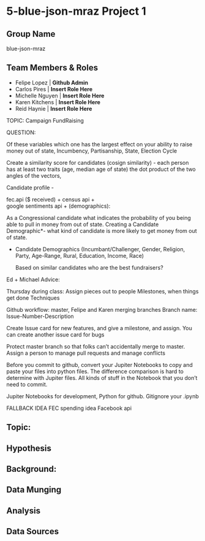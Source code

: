 # 5-blue-json-mraz Project 1

## Group Name
blue-json-mraz

## Team Members & Roles
* Felipe Lopez | **Github Admin**
* Carlos Pires | **Insert Role Here**
* Michelle Nguyen | **Insert Role Here**
* Karen Kitchens | **Insert Role Here**
* Reid Haynie  | **Insert Role Here**


TOPIC: Campaign FundRaising

QUESTION: 

Of these variables which one has the largest effect on your ability to raise money out of state, Incumbency, Partisanship, State, Election Cycle

Create a similarity score for candidates (cosign similarity) - each person has at least two traits (age, median age of state) the dot product of the two angles of the vectors, 
	
Candidate profile -  

fec.api ($ received) + 
census api +  
google sentiments api +
(demographics):

As a Congressional candidate what indicates the probability of you being able to pull in money from out of state. Creating a Candidate Demographic*- what kind of candidate is more likely to get money from out of state. 

* Candidate Demographics (Incumbant/Challenger, Gender, Religion, Party, Age-Range, Rural, Education, Income, Race)

	Based on similar candidates who are the best fundraisers?

Ed + Michael Advice:

Thursday during class:
Assign pieces out to people
Milestones, when things get done
Techniques

Github workflow: 
master, Felipe and Karen merging branches
Branch name: 
Issue-Number-Description

Create Issue card for new features, and give a milestone, and assign. You can create another issue card for bugs 

Protect master branch so that folks can’t accidentally merge to master. Assign a person to manage pull requests and manage conflicts

Before you commit to github, convert your Jupiter Notebooks to copy and paste your files into python files. The difference comparison is hard to determine with Jupiter files. All kinds of stuff in the Notebook that you don’t need to commit. 

Jupiter Notebooks for development, Python for github. Gitignore your .ipynb 





FALLBACK IDEA
FEC spending idea
Facebook api



## Topic:

## Hypothesis

## Background:

## Data Munging

## Analysis

## Data Sources

